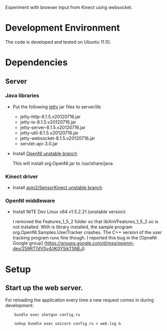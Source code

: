Experiment with browser input from Kinect using websocket.

# Development Environment
The code is developed and tested on Ubuntu 11.10.

# Dependencies

## Server

### Java libraries

* Put the following [jetty](http://download.eclipse.org/jetty/stable-8/dist/) 
jar files to server/lib
    
    * jetty-http-8.1.5.v20120716.jar
    * jetty-io-8.1.5.v20120716.jar
    * jetty-server-8.1.5.v20120716.jar
    * jetty-util-8.1.5.v20120716.jar
    * jetty-websocket-8.1.5.v20120716.jar
    * servlet-api-3.0.jar
    
* Install [OpenNI unstable branch](https://github.com/OpenNI/OpenNI/tree/unstable)

	This will install org.OpenNI.jar to /usr/share/java.

### Kinect driver
* Install [avin2/SensorKinect unstable branch](https://github.com/avin2/SensorKinect)

### OpenNI middleware
* Install NITE Dev Linux x64 v1.5.2.21 (unstable version)

	I removed the Features_1_5_2 folder so that libXnVFeatures_1_5_2.so is not installed. With is library installed,
	the sample program org.OpenNI.Samples.UserTracker crashes. The C++ version of the user tracking program runs
	fine though. I reported this bug in the [OpneNI Google group] (https://groups.google.com/d/msg/openni-dev/259RT7dVSy4/jK0YSikT5NEJ).

# Setup

## Start up the web server.

For reloading the application every time a new request comes in during 
development:

		bundle exec shotgun config.ru

		nohup bundle exec unicorn config.ru > web.log &